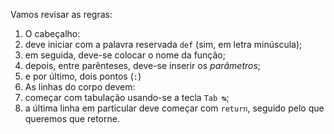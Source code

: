 Vamos revisar as regras:

1. O cabeçalho:
  1. deve iniciar com a palavra reservada `def` (sim, em letra minúscula);
  2. em seguida, deve-se colocar o nome da função;
  3. depois, entre parênteses, deve-se inserir os _parâmetros_;
  4. e por último, dois pontos (`:`)
2. As linhas do corpo devem:
  1. começar com  tabulação usando-se a tecla `Tab ↹`;
  2. a última linha em particular deve começar com  `return`, seguido pelo que queremos que retorne.
